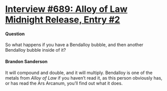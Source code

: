 # [Interview #689: Alloy of Law Midnight Release, Entry #2](https://www.theoryland.com/intvmain.php?i=689#2)

#### Question

So what happens if you have a Bendalloy bubble, and then another Bendalloy bubble inside of it?

#### Brandon Sanderson

It will compound and double, and it will multiply. Bendalloy is one of the metals from
*Alloy of Law*
if you haven’t read it, as this person obviously has, or has read the Ars Arcanum, you’ll find out what it does.


